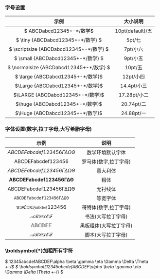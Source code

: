 ### 字号设置
| 示例 | 大小说明 |
| :---: | :---: |
| $ ABCDabcd12345+-*/数学$ | 10pt(default)/五 |
| $ \tiny {ABCDabcd12345+-*/数学} $ | 5pt/七 |
| $ \scriptsize {ABCDabcd12345+-*/数学} $ | 7pt/小六 |
| $ \small {ABCDabcd12345+-*/数学} $ | 9pt/小五 |
| $ \normalsize  {ABCDabcd12345+-*/数学} $ | 10pt/五 |
| $ \large {ABCDabcd12345+-*/数学}$ | 12pt/小四 |
| $\Large {ABCDabcd12345+-*/数学}$ | 14.4pt/小三 |
| $\LARGE {ABCDabcd12345+-*/数学}$ | 17.28pt/小二 |
| $\huge {ABCDabcd12345+-*/数学}$ | 20.74pt/二 |
|$\Huge {ABCDabcd12345+-*/数学}$|24.88pt/一|



###  字体设置(数字,拉丁字母,大写希腊字母)
|                           示例                           |          说明          |
| :------------------------------------------------------: | :--------------------: |
|     $ABCDEFabcdef123456\Gamma \Delta \Omega \Theta$      |    数学环境默认字体    |
|              $\mathrm{ABCDEFabcdef123456}$               | 罗马体(数字,拉丁字母)  |
| $\mathit{ABCDEFabcdef123456\Gamma \Delta \Omega \Theta}$ |        意大利体        |
|    $\mathbf{ABCDEFabcdef123456\Gamma \Delta \Theta}$     |          粗体          |
| $\mathsf{ABCDEFabcdef123456\Gamma \Delta \Omega \Theta}$ |        无衬线体        |
| $\mathtt{ABCDEFabcdef123456\Gamma \Delta \Omega \Theta}$ |        等宽字体        |
|             $\mathfrak{ABCDEFabcdef123456}$              | 哥特体(数字,拉丁字母)  |
|                    $\mathcal{ABCDEF}$                    |   书法(大写拉丁字母)   |
|                    $\mathbb{ABCDEF}$                     | 黑板粗体(大写拉丁字母) |
|                   $\mathscr {ABCDEF}$                    |   脚本(大写拉丁字母)   |



###  \boldsymbol{*}加粗所有字符
$ 12345abcdefABCDEF\alpha \beta \gamma \eta \Gamma \Delta \Theta  +-*/$
$ \boldsymbol{12345abcdefABCDEF\alpha \beta \gamma \eta \Gamma \Delta \Theta +-*/} $

